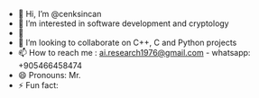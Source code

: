 - 👋 Hi, I’m @cenksincan
- 👀 I’m interested in software development and cryptology
- 🌱 
- 💞️ I’m looking to collaborate on C++, C and Python projects
- 📫 How to reach me :      ai.research1976@gmail.com   - whatsapp:      +905466458474
- 😄 Pronouns: Mr.
- ⚡ Fun fact: 

<!---
cenksincan/cenksincan is a ✨ special ✨ repository because its `README.md` (this file) appears on your GitHub profile.
You can click the Preview link to take a look at your changes.
--->
